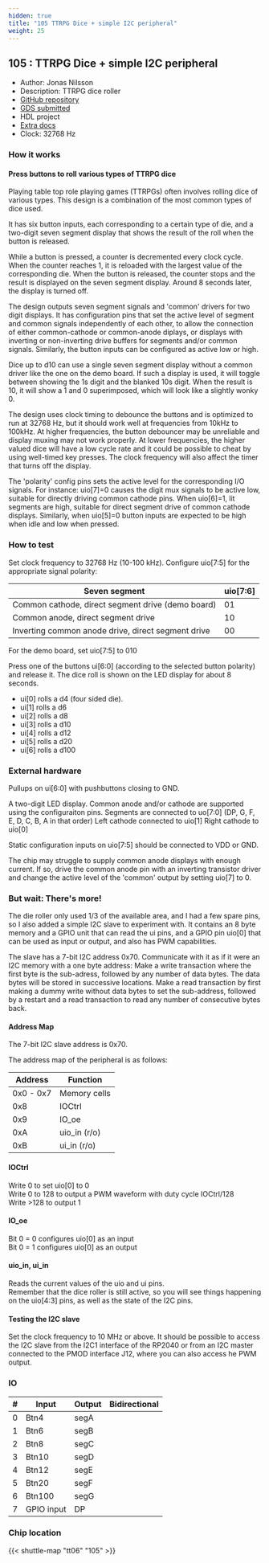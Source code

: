 ```yaml
---
hidden: true
title: "105 TTRPG Dice + simple I2C peripheral"
weight: 25
---
```


## 105 : TTRPG Dice + simple I2C peripheral

* Author: Jonas Nilsson
* Description: TTRPG dice roller
* [GitHub repository](https://github.com/sanojn/tt06_ttrpg_dice)
* [GDS submitted](https://github.com/sanojn/tt06_ttrpg_dice/actions/runs/8738887319)
* HDL project
* [Extra docs]()
* Clock: 32768 Hz

### How it works

#### Press buttons to roll various types of TTRPG dice

Playing table top role playing games (TTRPGs) often involves rolling dice of various types.
This design is a combination of the most common types of dice used.

It has six button inputs, each corresponding to a certain type of die, and a two-digit seven segment display that shows the result of the roll when the button is released.

While a button is pressed, a counter is decremented every clock cycle. When the counter reaches 1, it is reloaded with the largest value of the corresponding die. When the button is released, the counter stops and the result is displayed on the seven segment display. Around 8 seconds later, the display is turned off.

The design outputs seven segment signals and 'common' drivers for two digit displays. It has configuration pins that set the active level of segment and common signals independently of each other, to allow the connection of either common-cathode or common-anode diplays, or displays with inverting or non-inverting drive buffers for segments and/or common signals. Similarly, the button inputs can be configured as active low or high.

Dice up to d10 can use a single seven segment display without a common driver like the one on the demo board. If such a display is used, it will toggle between showing the 1s digit and the blanked 10s digit. When the result is 10, it will show a 1 and 0 superimposed, which will look like a slightly wonky 0.

The design uses clock timing to debounce the buttons and is optimized to run at 32768 Hz, but it should work well at frequencies from 10kHz to 100kHz. At higher frequencies, the button debouncer may be unreliable and display muxing may not work properly. At lower frequencies, the higher valued dice will have a low cycle rate and it could be possible to cheat by using well-timed key presses. The clock frequency will also affect the timer that turns off the display.

The 'polarity' config pins sets the active level for the corresponding I/O signals. For instance: uio[7]=0 causes the digit mux signals to be active low, suitable for directly driving common cathode pins. When uio[6]=1, lit segments are high, suitable for direct segment drive of common cathode displays. Similarly, when uio[5]=0 button inputs are expected to be high when idle and low when pressed.

### How to test

Set clock frequency to 32768 Hz (10-100 kHz).
Configure uio[7:5] for the appropriate signal polarity:

| Seven segment                                       | uio[7:6] |
| ----------------------------------------------------| -------- |
| Common cathode, direct segment drive (demo board)   | 01       |
| Common anode, direct segment drive                  | 10       |
| Inverting common anode drive, direct segment drive  | 00       |

For the demo board, set uio[7:5] to 010

Press one of the buttons ui[6:0] (according to the selected button polarity) and release it.
The dice roll is shown on the LED display for about 8 seconds.

* ui[0] rolls a d4 (four sided die).
* ui[1] rolls a d6
* ui[2] rolls a d8
* ui[3] rolls a d10
* ui[4] rolls a d12
* ui[5] rolls a d20
* ui[6] rolls a d100

### External hardware

Pullups on ui[6:0] with pushbuttons closing to GND.

A two-digit LED display. Common anode and/or cathode are supported using the configuraiton pins.
Segments are connected to uo[7:0] (DP, G, F, E, D, C, B, A in that order)
Left cathode connected to uio[1]
Right cathode to uio[0]

Static configuration inputs on uio[7:5] should be connected to VDD or GND.

The chip may struggle to supply common anode displays with enough current.
If so, drive the common anode pin with an inverting transistor driver and
change the active level of the 'common' output by setting uio[7] to 0.

### But wait: There's more!

The die roller only used 1/3 of the available area, and I had a few spare pins, so I also added a simple I2C slave to experiment with. It contains an 8 byte memory and a GPIO unit that can read the ui pins, and a GPIO pin uio[0] that can be used as input or output, and also has PWM capabilities.

The slave has a 7-bit I2C address 0x70. Communicate with it as if it were an I2C memory with a one byte address: Make a write transaction where the first byte is the sub-adress, followed by any number of data bytes. The data bytes will be stored in successive locations. Make a read transaction by first making a dummy write without data bytes to set the sub-address, followed by a restart and a read transaction to read any number of consecutive bytes back.

#### Address Map

The 7-bit I2C slave address is 0x70.

The address map of the peripheral is as follows:

| Address   | Function     |
| --------- | ------------ |
| 0x0 - 0x7 | Memory cells |
| 0x8       | IOCtrl       |
| 0x9       | IO_oe        |
| 0xA       | uio_in (r/o) |
| 0xB       | ui_in (r/o)  |

#### IOCtrl

Write 0 to set uio[0] to 0  
Write 0 to 128 to output a PWM waveform with duty cycle IOCtrl/128  
Write >128 to output 1

#### IO_oe

Bit 0 = 0 configures uio[0] as an input  
Bit 0 = 1 configures uio[0] as an output

#### uio_in, ui_in

Reads the current values of the uio and ui pins.  
Remember that the dice roller is still active, so you will see things happening on the uio[4:3] pins, as well as the state of the I2C pins.

#### Testing the I2C slave

Set the clock frequency to 10 MHz or above. It should be possible to access the I2C slave from the I2C1 interface of the RP2040 or from an I2C master connected to the PMOD interface J12, where you can also access he PWM output.


### IO

| #             | Input    | Output   | Bidirectional   |
| ------------- | -------- | -------- | --------------- |
| 0 | Btn4  | segA  |      |
| 1 | Btn6  | segB  |      |
| 2 | Btn8  | segC  |      |
| 3 | Btn10  | segD  |      |
| 4 | Btn12  | segE  |      |
| 5 | Btn20  | segF  |      |
| 6 | Btn100  | segG  |      |
| 7 | GPIO input  | DP  |      |


### Chip location

{{< shuttle-map "tt06" "105" >}}
